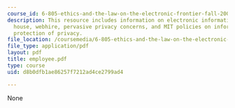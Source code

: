 ```yaml
---
course_id: 6-805-ethics-and-the-law-on-the-electronic-frontier-fall-2005
description: This resource includes information on electronic information inside the
  house, webhire, pervasive privacy concerns, and MIT policies on information and
  protection of privacy.
file_location: /coursemedia/6-805-ethics-and-the-law-on-the-electronic-frontier-fall-2005/d8b0dfb1ae86257f7212ad4ce2799ad4_employee.pdf
file_type: application/pdf
layout: pdf
title: employee.pdf
type: course
uid: d8b0dfb1ae86257f7212ad4ce2799ad4

---
```

None